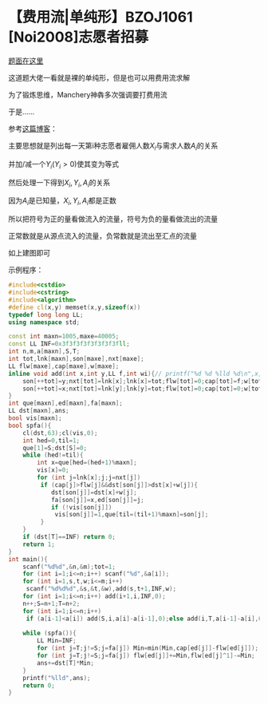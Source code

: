 # 【费用流|单纯形】BZOJ1061 [Noi2008]志愿者招募

[题面在这里](http://www.lydsy.com/JudgeOnline/problem.php?id=1061)



这道题大佬一看就是裸的单纯形，但是也可以用费用流求解

为了锻炼思维，Manchery神犇多次强调要打费用流

于是……



参考[这篇博客](https://www.byvoid.com/zhs/blog/noi-2008-employee)：

主要思想就是列出每一天第i种志愿者雇佣人数$X_i$与需求人数$A_i$的关系

并加/减一个$Y_i(Y_i\gt 0)$使其变为等式

然后处理一下得到$X_i,Y_i,A_i$的关系

因为$A_i$是已知量，$X_i,Y_i,A_i$都是正数

所以把符号为正的量看做流入的流量，符号为负的量看做流出的流量

正常数就是从源点流入的流量，负常数就是流出至汇点的流量

如上建图即可



示例程序：

```c++
#include<cstdio>
#include<cstring>
#include<algorithm>
#define cl(x,y) memset(x,y,sizeof(x))
typedef long long LL;
using namespace std;

const int maxn=1005,maxe=40005;
const LL INF=0x3f3f3f3f3f3f3f3fll;
int n,m,a[maxn],S,T;
int tot,lnk[maxn],son[maxe],nxt[maxe];
LL flw[maxe],cap[maxe],w[maxe];
inline void add(int x,int y,LL f,int wi){// printf("%d %d %lld %d\n",x,y,f,wi);
	son[++tot]=y;nxt[tot]=lnk[x];lnk[x]=tot;flw[tot]=0;cap[tot]=f;w[tot]=wi;
	son[++tot]=x;nxt[tot]=lnk[y];lnk[y]=tot;flw[tot]=0;cap[tot]=0;w[tot]=-wi;
}
int que[maxn],ed[maxn],fa[maxn];
LL dst[maxn],ans;
bool vis[maxn];
bool spfa(){
	cl(dst,63);cl(vis,0);
	int hed=0,til=1;
	que[1]=S;dst[S]=0;
	while (hed!=til){
		int x=que[hed=(hed+1)%maxn];
		vis[x]=0;
		for (int j=lnk[x];j;j=nxt[j])
		 if (cap[j]>flw[j]&&dst[son[j]]>dst[x]+w[j]){
		 	dst[son[j]]=dst[x]+w[j];
		 	fa[son[j]]=x,ed[son[j]]=j;
		 	if (!vis[son[j]])
		 	 vis[son[j]]=1,que[til=(til+1)%maxn]=son[j];
		 }
	}
	if (dst[T]==INF) return 0;
	return 1;
}
int main(){
	scanf("%d%d",&n,&m);tot=1;
	for (int i=1;i<=n;i++) scanf("%d",&a[i]);
	for (int i=1,s,t,w;i<=m;i++)
	 scanf("%d%d%d",&s,&t,&w),add(s,t+1,INF,w);
	for (int i=1;i<=n;i++) add(i+1,i,INF,0);
	n++;S=n+1;T=n+2;
	for (int i=1;i<=n;i++)
	 if (a[i-1]<a[i]) add(S,i,a[i]-a[i-1],0);else add(i,T,a[i-1]-a[i],0);
	
	while (spfa()){
		LL Min=INF;
		for (int j=T;j!=S;j=fa[j]) Min=min(Min,cap[ed[j]]-flw[ed[j]]);
		for (int j=T;j!=S;j=fa[j]) flw[ed[j]]+=Min,flw[ed[j]^1]-=Min;
		ans+=dst[T]*Min;
	}
	printf("%lld",ans);
	return 0;
}
```

